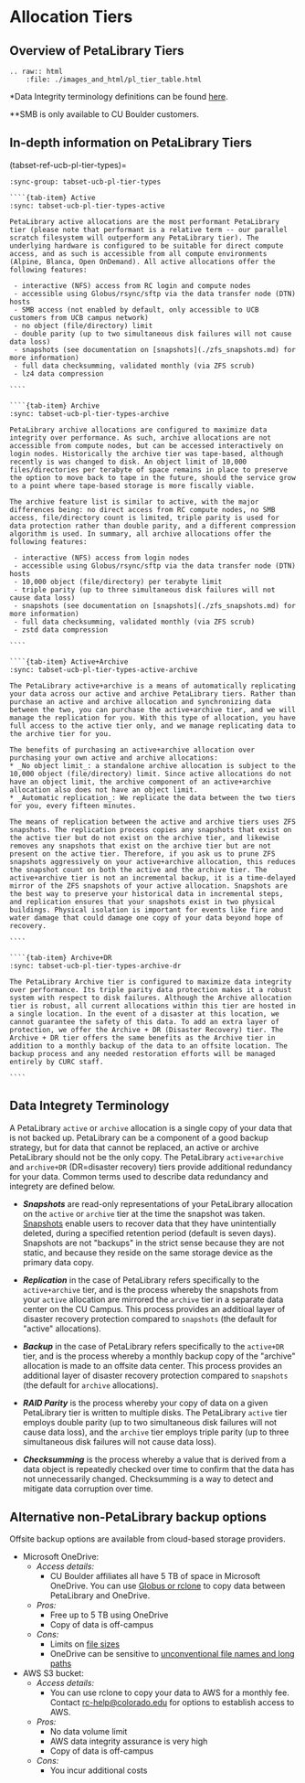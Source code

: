 # Allocation Tiers

## Overview of PetaLibrary Tiers

```{eval-rst}
.. raw:: html
    :file: ./images_and_html/pl_tier_table.html 
```

*Data Integrity terminology definitions can be found [here](#data-integrety-terminology).

**SMB is only available to CU Boulder customers.

## In-depth information on PetaLibrary Tiers

(tabset-ref-ucb-pl-tier-types)=
`````{tab-set}
:sync-group: tabset-ucb-pl-tier-types

````{tab-item} Active
:sync: tabset-ucb-pl-tier-types-active

PetaLibrary active allocations are the most performant PetaLibrary tier (please note that performant is a relative term -- our parallel scratch filesystem will outperform any PetaLibrary tier). The underlying hardware is configured to be suitable for direct compute access, and as such is accessible from all compute environments (Alpine, Blanca, Open OnDemand). All active allocations offer the following features:

 - interactive (NFS) access from RC login and compute nodes
 - accessible using Globus/rsync/sftp via the data transfer node (DTN) hosts
 - SMB access (not enabled by default, only accessible to UCB customers from UCB campus network)
 - no object (file/directory) limit
 - double parity (up to two simultaneous disk failures will not cause data loss)
 - snapshots (see documentation on [snapshots](./zfs_snapshots.md) for more information)
 - full data checksumming, validated monthly (via ZFS scrub)
 - lz4 data compression

````

````{tab-item} Archive
:sync: tabset-ucb-pl-tier-types-archive

PetaLibrary archive allocations are configured to maximize data integrity over performance. As such, archive allocations are not accessible from compute nodes, but can be accessed interactively on login nodes. Historically the archive tier was tape-based, although recently is was changed to disk. An object limit of 10,000 files/directories per terabyte of space remains in place to preserve the option to move back to tape in the future, should the service grow to a point where tape-based storage is more fiscally viable.

The archive feature list is similar to active, with the major differences being: no direct access from RC compute nodes, no SMB access, file/directory count is limited, triple parity is used for data protection rather than double parity, and a different compression algorithm is used. In summary, all archive allocations offer the following features:

 - interactive (NFS) access from login nodes
 - accessible using Globus/rsync/sftp via the data transfer node (DTN) hosts
 - 10,000 object (file/directory) per terabyte limit
 - triple parity (up to three simultaneous disk failures will not cause data loss)
 - snapshots (see documentation on [snapshots](./zfs_snapshots.md) for more information)
 - full data checksumming, validated monthly (via ZFS scrub)
 - zstd data compression

````

````{tab-item} Active+Archive
:sync: tabset-ucb-pl-tier-types-active-archive

The PetaLibrary active+archive is a means of automatically replicating your data across our active and archive PetaLibrary tiers. Rather than purchase an active and archive allocation and synchronizing data between the two, you can purchase the active+archive tier, and we will manage the replication for you. With this type of allocation, you have full access to the active tier only, and we manage replicating data to the archive tier for you.

The benefits of purchasing an active+archive allocation over purchasing your own active and archive allocations:
* _No object limit_: a standalone archive allocation is subject to the 10,000 object (file/directory) limit. Since active allocations do not have an object limit, the archive component of an active+archive allocation also does not have an object limit.
* _Automatic replication_: We replicate the data between the two tiers for you, every fifteen minutes.

The means of replication between the active and archive tiers uses ZFS snapshots. The replication process copies any snapshots that exist on the active tier but do not exist on the archive tier, and likewise removes any snapshots that exist on the archive tier but are not present on the active tier. Therefore, if you ask us to prune ZFS snapshots aggressively on your active+archive allocation, this reduces the snapshot count on both the active and the archive tier. The active+archive tier is not an incremental backup, it is a time-delayed mirror of the ZFS snapshots of your active allocation. Snapshots are the best way to preserve your historical data in incremental steps, and replication ensures that your snapshots exist in two physical buildings. Physical isolation is important for events like fire and water damage that could damage one copy of your data beyond hope of recovery.

````

````{tab-item} Archive+DR
:sync: tabset-ucb-pl-tier-types-archive-dr

The PetaLibrary Archive tier is configured to maximize data integrity over performance. Its triple parity data protection makes it a robust system with respect to disk failures. Although the Archive allocation tier is robust, all current allocations within this tier are hosted in a single location. In the event of a disaster at this location, we cannot guarantee the safety of this data. To add an extra layer of protection, we offer the Archive + DR (Disaster Recovery) tier. The Archive + DR tier offers the same benefits as the Archive tier in addition to a monthly backup of the data to an offsite location. The backup process and any needed restoration efforts will be managed entirely by CURC staff.

````

`````


## Data Integrety Terminology

A PetaLibrary `active` or `archive` allocation is a single copy of your data that is not backed up. PetaLibrary can be a component of a good backup strategy, but for data that cannot be replaced, an active or archive PetaLibrary should not be the only copy. The PetaLibrary `active+archive` and `archive+DR` (DR=disaster recovery) tiers provide additional redundancy for your data.  Common terms used to describe data redundancy and integrety are defined below. 

* __*Snapshots*__ are read-only representations of your PetaLibrary allocation on the `active` or `archive` tier at the time the snapshot was taken. [Snapshots](./zfs_snapshots.md) enable users to recover data that they have unintentially deleted, during a specified retention period (default is seven days). Snapshots are not "backups" in the strict sense because they are not static, and because they reside on the same storage device as the primary data copy. 
  
* __*Replication*__ in the case of PetaLibrary refers specifically to the `active+archive` tier, and is the process whereby the snapshots from your `active` allocation are mirrored the `archive` tier in a separate data center on the CU Campus.  This process provides an additioal layer of disaster recovery protection compared to `snapshots` (the default for "active" allocations).
  
* __*Backup*__ in the case of PetaLibrary refers specifically to the `active+DR` tier, and is the process whereby a monthly backup copy of the "archive" allocation is made to an offsite data center.  This process provides an additional layer of disaster recovery protection compared to `snapshots` (the default for `archive` allocations).
  
* __*RAID Parity*__ is the process whereby your copy of data on a given PetaLibrary tier is written to multiple disks.  The PetaLibrary `active` tier employs double parity (up to two simultaneous disk failures will not cause data loss), and the `archive` tier employs triple parity (up to three simultaneous disk failures will not cause data loss).  
  
* __*Checksumming*__ is the process whereby a value that is derived from a data object is repeatedly checked over time to confirm that the data has not unnecessarily changed.  Checksumming is a way to detect and mitigate data corruption over time. 
     
## Alternative non-PetaLibrary backup options

Offsite backup options are available from cloud-based storage providers. 

- Microsoft OneDrive:  
    - _Access details:_  
        - CU Boulder affiliates all have 5 TB of space in Microsoft OneDrive. You can use [Globus or rclone](./data_transfer/onedrive.md) to copy data between PetaLibrary and OneDrive.  
    - _Pros:_ 
        - Free up to 5 TB using OneDrive 
        - Copy of data is off-campus 
    - _Cons:_ 
        - Limits on [file sizes](https://support.microsoft.com/en-us/office/restrictions-and-limitations-in-onedrive-and-sharepoint-64883a5d-228e-48f5-b3d2-eb39e07630fa#individualfilesize)
        - OneDrive can be sensitive to [unconventional file names and long paths](https://support.microsoft.com/en-us/office/restrictions-and-limitations-in-onedrive-and-sharepoint-64883a5d-228e-48f5-b3d2-eb39e07630fa#invalidcharacters)  
- AWS S3 bucket:  
    - _Access details:_ 
        - You can use rclone to copy your data to AWS for a monthly fee. Contact <rc-help@colorado.edu> for options to establish access to AWS. 
    - _Pros:_ 
        - No data volume limit 
        - AWS data integrity assurance is very high 
        - Copy of data is off-campus 
    - _Cons:_ 
        - You incur additional costs 

